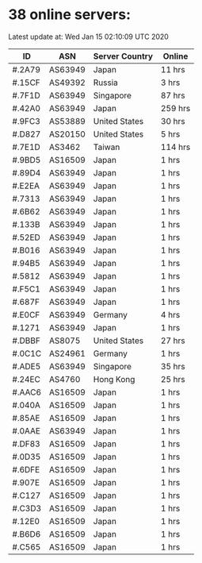 # 38 online servers:

Latest update at: Wed Jan 15 02:10:09 UTC 2020

| ID | ASN | Server Country | Online |
| -- | --- | -------------- | ------ |
| #.2A79 | AS63949 | Japan | 11 hrs |
| #.15CF | AS49392 | Russia | 3 hrs |
| #.7F1D | AS63949 | Singapore | 87 hrs |
| #.42A0 | AS63949 | Japan | 259 hrs |
| #.9FC3 | AS53889 | United States | 30 hrs |
| #.D827 | AS20150 | United States | 5 hrs |
| #.7E1D | AS3462 | Taiwan | 114 hrs |
| #.9BD5 | AS16509 | Japan | 1 hrs |
| #.89D4 | AS63949 | Japan | 1 hrs |
| #.E2EA | AS63949 | Japan | 1 hrs |
| #.7313 | AS63949 | Japan | 1 hrs |
| #.6B62 | AS63949 | Japan | 1 hrs |
| #.133B | AS63949 | Japan | 1 hrs |
| #.52ED | AS63949 | Japan | 1 hrs |
| #.B016 | AS63949 | Japan | 1 hrs |
| #.94B5 | AS63949 | Japan | 1 hrs |
| #.5812 | AS63949 | Japan | 1 hrs |
| #.F5C1 | AS63949 | Japan | 1 hrs |
| #.687F | AS63949 | Japan | 1 hrs |
| #.E0CF | AS63949 | Germany | 4 hrs |
| #.1271 | AS63949 | Japan | 1 hrs |
| #.DBBF | AS8075 | United States | 27 hrs |
| #.0C1C | AS24961 | Germany | 1 hrs |
| #.ADE5 | AS63949 | Singapore | 35 hrs |
| #.24EC | AS4760 | Hong Kong | 25 hrs |
| #.AAC6 | AS16509 | Japan | 1 hrs |
| #.040A | AS16509 | Japan | 1 hrs |
| #.85AE | AS16509 | Japan | 1 hrs |
| #.0AAE | AS63949 | Japan | 1 hrs |
| #.DF83 | AS16509 | Japan | 1 hrs |
| #.0D35 | AS16509 | Japan | 1 hrs |
| #.6DFE | AS16509 | Japan | 1 hrs |
| #.907E | AS16509 | Japan | 1 hrs |
| #.C127 | AS16509 | Japan | 1 hrs |
| #.C3D3 | AS16509 | Japan | 1 hrs |
| #.12E0 | AS16509 | Japan | 1 hrs |
| #.B6D6 | AS16509 | Japan | 1 hrs |
| #.C565 | AS16509 | Japan | 1 hrs |

